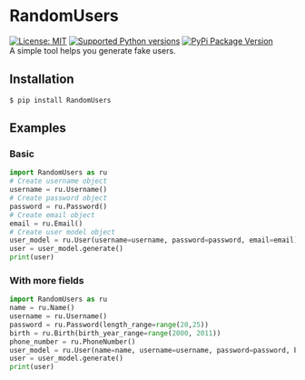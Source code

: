 # RandomUsers
[![License: MIT](https://img.shields.io/badge/License-MIT-yellow.svg)](https://opensource.org/licenses/MIT)
[![Supported Python versions](https://img.shields.io/pypi/pyversions/RandomUsers.svg)](https://pypi.python.org/pypi/RandomUsers)
[![PyPi Package Version](https://img.shields.io/pypi/v/RandomUsers.svg)](https://pypi.python.org/pypi/RandomUsers)  
A simple tool helps you generate fake users.
## Installation
```shell
$ pip install RandomUsers
```
## Examples
### Basic
```python
import RandomUsers as ru
# Create username object
username = ru.Username()
# Create password object
password = ru.Password()
# Create email object
email = ru.Email()
# Create user model object
user_model = ru.User(username=username, password=password, email=email)
user = user_model.generate()
print(user)
```
### With more fields
```python
import RandomUsers as ru
name = ru.Name()
username = ru.Username()
password = ru.Password(length_range=range(20,25))
birth = ru.Birth(birth_year_range=range(2000, 2011))
phone_number = ru.PhoneNumber()
user_model = ru.User(name=name, username=username, password=password, birth=birth, phone_number=phone_number)
user = user_model.generate()
print(user)
```
